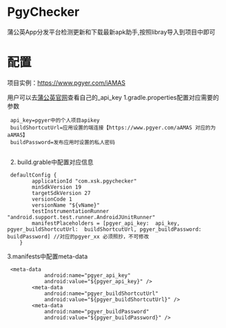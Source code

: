 # PgyChecker
蒲公英App分发平台检测更新和下载最新apk助手,按照libray导入到项目中即可
# 配置
项目实例：https://www.pgyer.com/iAMAS

用户可以去[蒲公英官网](https://www.pgyer.com/doc/view/api#paramInfo)查看自己的_api_key
1.gradle.properties配置对应需要的参数

```
 api_key=pgyer中的个人项目apikey
 buildShortcutUrl=应用设置的端连接【https://www.pgyer.com/aAMAS 对应的为 aAMAS】
 buildPassword=发布应用时设置的私人密码
 
```
2. build.grable中配置对应信息
```
 defaultConfig {
        applicationId "com.xsk.pgychecker"
        minSdkVersion 19
        targetSdkVersion 27
        versionCode 1
        versionName "${vName}"
        testInstrumentationRunner "android.support.test.runner.AndroidJUnitRunner"
        manifestPlaceholders = [pgyer_api_key:  api_key, pgyer_buildShortcutUrl:  buildShortcutUrl, pgyer_buildPassword:  buildPassword] //对应的pgyer_xx 必须照抄，不可修改
    }
```
3.manifests中配置meta-data
```
 <meta-data
            android:name="pgyer_api_key"
            android:value="${pgyer_api_key}" />
        <meta-data
            android:name="pgyer_buildShortcutUrl"
            android:value="${pgyer_buildShortcutUrl}" />
        <meta-data
            android:name="pgyer_buildPassword"
            android:value="${pgyer_buildPassword}" />
```

